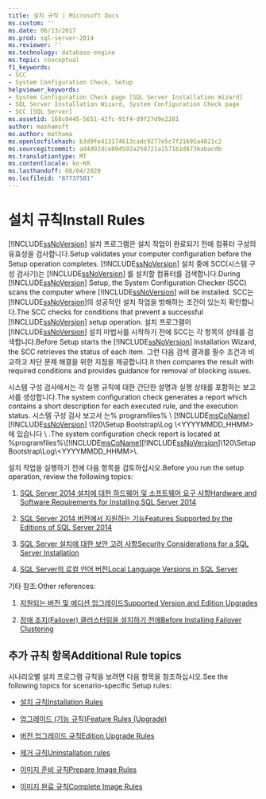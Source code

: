 ```yaml
---
title: 설치 규칙 | Microsoft Docs
ms.custom: ''
ms.date: 06/13/2017
ms.prod: sql-server-2014
ms.reviewer: ''
ms.technology: database-engine
ms.topic: conceptual
f1_keywords:
- SCC
- System Configuration Check, Setup
helpviewer_keywords:
- System Configuration Check page [SQL Server Installation Wizard]
- SQL Server Installation Wizard, System Configuration Check page
- SCC [SQL Server]
ms.assetid: 168c0445-5651-42fc-91f4-d9f27d9e2281
author: mashamsft
ms.author: mathoma
ms.openlocfilehash: b3d9fe413174613cadc9277e5c7f21695a4021c2
ms.sourcegitcommit: ad4d92dce894592a259721a1571b1d8736abacdb
ms.translationtype: MT
ms.contentlocale: ko-KR
ms.lasthandoff: 08/04/2020
ms.locfileid: "87737581"
---
```

# <a name="install-rules"></a><span data-ttu-id="7b274-102">설치 규칙</span><span class="sxs-lookup"><span data-stu-id="7b274-102">Install Rules</span></span>
  [!INCLUDE[ssNoVersion](../../includes/ssnoversion-md.md)] <span data-ttu-id="7b274-103">설치 프로그램은 설치 작업이 완료되기 전에 컴퓨터 구성의 유효성을 검사합니다.</span><span class="sxs-lookup"><span data-stu-id="7b274-103">Setup validates your computer configuration before the Setup operation completes.</span></span> <span data-ttu-id="7b274-104">[!INCLUDE[ssNoVersion](../../includes/ssnoversion-md.md)] 설치 중에 SCC(시스템 구성 검사기)는 [!INCLUDE[ssNoVersion](../../includes/ssnoversion-md.md)] 를 설치할 컴퓨터를 검색합니다.</span><span class="sxs-lookup"><span data-stu-id="7b274-104">During [!INCLUDE[ssNoVersion](../../includes/ssnoversion-md.md)] Setup, the System Configuration Checker (SCC) scans the computer where [!INCLUDE[ssNoVersion](../../includes/ssnoversion-md.md)] will be installed.</span></span> <span data-ttu-id="7b274-105">SCC는 [!INCLUDE[ssNoVersion](../../includes/ssnoversion-md.md)]의 성공적인 설치 작업을 방해하는 조건이 있는지 확인합니다.</span><span class="sxs-lookup"><span data-stu-id="7b274-105">The SCC checks for conditions that prevent a successful [!INCLUDE[ssNoVersion](../../includes/ssnoversion-md.md)] setup operation.</span></span> <span data-ttu-id="7b274-106">설치 프로그램이 [!INCLUDE[ssNoVersion](../../includes/ssnoversion-md.md)] 설치 마법사를 시작하기 전에 SCC는 각 항목의 상태를 검색합니다.</span><span class="sxs-lookup"><span data-stu-id="7b274-106">Before Setup starts the [!INCLUDE[ssNoVersion](../../includes/ssnoversion-md.md)] Installation Wizard, the SCC retrieves the status of each item.</span></span> <span data-ttu-id="7b274-107">그런 다음 검색 결과를 필수 조건과 비교하고 차단 문제 해결을 위한 지침을 제공합니다.</span><span class="sxs-lookup"><span data-stu-id="7b274-107">It then compares the result with required conditions and provides guidance for removal of blocking issues.</span></span>  
  
 <span data-ttu-id="7b274-108">시스템 구성 검사에서는 각 실행 규칙에 대한 간단한 설명과 실행 상태를 포함하는 보고서를 생성합니다.</span><span class="sxs-lookup"><span data-stu-id="7b274-108">The system configuration check generates a report which contains a short description for each executed rule, and the execution status.</span></span> <span data-ttu-id="7b274-109">시스템 구성 검사 보고서 는% programfiles% \\ [!INCLUDE[msCoName](../../includes/msconame-md.md)] [!INCLUDE[ssNoVersion](../../includes/ssnoversion-md.md)] \120\Setup Bootstrap\Log \\<YYYYMMDD_HHMM>에 있습니다 \\ .</span><span class="sxs-lookup"><span data-stu-id="7b274-109">The system configuration check report is located at %programfiles%\\[!INCLUDE[msCoName](../../includes/msconame-md.md)][!INCLUDE[ssNoVersion](../../includes/ssnoversion-md.md)]\120\Setup Bootstrap\Log\\<YYYYMMDD_HHMM>\\.</span></span>  
  
 <span data-ttu-id="7b274-110">설치 작업을 실행하기 전에 다음 항목을 검토하십시오.</span><span class="sxs-lookup"><span data-stu-id="7b274-110">Before you run the setup operation, review the following topics:</span></span>  
  
1.  [<span data-ttu-id="7b274-111">SQL Server 2014 설치에 대한 하드웨어 및 소프트웨어 요구 사항</span><span class="sxs-lookup"><span data-stu-id="7b274-111">Hardware and Software Requirements for Installing SQL Server 2014</span></span>](hardware-and-software-requirements-for-installing-sql-server.md)  
  
2.  [<span data-ttu-id="7b274-112">SQL Server 2014 버전에서 지원하는 기능</span><span class="sxs-lookup"><span data-stu-id="7b274-112">Features Supported by the Editions of SQL Server 2014</span></span>](../../../2014/getting-started/features-supported-by-the-editions-of-sql-server-2014.md)  
  
3.  [<span data-ttu-id="7b274-113">SQL Server 설치에 대한 보안 고려 사항</span><span class="sxs-lookup"><span data-stu-id="7b274-113">Security Considerations for a SQL Server Installation</span></span>](../../../2014/sql-server/install/security-considerations-for-a-sql-server-installation.md)  
  
4.  [<span data-ttu-id="7b274-114">SQL Server의 로컬 언어 버전</span><span class="sxs-lookup"><span data-stu-id="7b274-114">Local Language Versions in SQL Server</span></span>](../../../2014/sql-server/install/local-language-versions-in-sql-server.md)  
  
 <span data-ttu-id="7b274-115">기타 참조:</span><span class="sxs-lookup"><span data-stu-id="7b274-115">Other references:</span></span>  
  
1.  [<span data-ttu-id="7b274-116">지원되는 버전 및 에디션 업그레이드</span><span class="sxs-lookup"><span data-stu-id="7b274-116">Supported Version and Edition Upgrades</span></span>](../../database-engine/install-windows/supported-version-and-edition-upgrades.md)  
  
2.  [<span data-ttu-id="7b274-117">장애 조치(Failover) 클러스터링을 설치하기 전에</span><span class="sxs-lookup"><span data-stu-id="7b274-117">Before Installing Failover Clustering</span></span>](../failover-clusters/install/before-installing-failover-clustering.md)  
  
## <a name="additional-rule-topics"></a><span data-ttu-id="7b274-118">추가 규칙 항목</span><span class="sxs-lookup"><span data-stu-id="7b274-118">Additional Rule topics</span></span>  
 <span data-ttu-id="7b274-119">시나리오별 설치 프로그램 규칙을 보려면 다음 항목을 참조하십시오.</span><span class="sxs-lookup"><span data-stu-id="7b274-119">See the following topics for scenario-specific Setup rules:</span></span>  
  
-   [<span data-ttu-id="7b274-120">설치 규칙</span><span class="sxs-lookup"><span data-stu-id="7b274-120">Installation Rules</span></span>](../../../2014/sql-server/install/installation-rules.md)  
  
-   [<span data-ttu-id="7b274-121">업그레이드 &#40;기능 규칙&#41;</span><span class="sxs-lookup"><span data-stu-id="7b274-121">Feature Rules &#40;Upgrade&#41;</span></span>](../../../2014/sql-server/install/feature-rules-upgrade.md)  
  
-   [<span data-ttu-id="7b274-122">버전 업그레이드 규칙</span><span class="sxs-lookup"><span data-stu-id="7b274-122">Edition Upgrade Rules</span></span>](../../../2014/sql-server/install/edition-upgrade-rules.md)  
  
-   [<span data-ttu-id="7b274-123">제거 규칙</span><span class="sxs-lookup"><span data-stu-id="7b274-123">Uninstallation rules</span></span>](../../../2014/sql-server/install/uninstallation-rules.md)  
  
-   [<span data-ttu-id="7b274-124">이미지 준비 규칙</span><span class="sxs-lookup"><span data-stu-id="7b274-124">Prepare Image Rules</span></span>](../../../2014/sql-server/install/prepare-image-rules.md)  
  
-   [<span data-ttu-id="7b274-125">이미지 완료 규칙</span><span class="sxs-lookup"><span data-stu-id="7b274-125">Complete Image Rules</span></span>](../../../2014/sql-server/install/complete-image-rules.md)  
  
  
